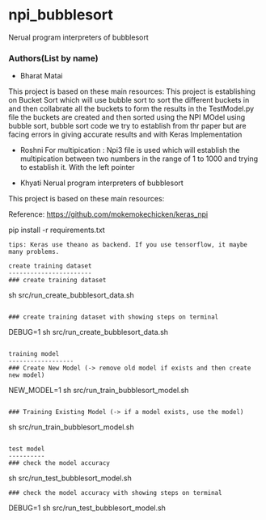 # npi_bubblesort
Nerual program interpreters of bubblesort

### Authors(List by name)
* Bharat Matai

This project is based on these main resources: This project is establishing on Bucket Sort which will use bubble sort to sort the different buckets in and then collabrate all the buckets to form the results in the TestModel.py file the buckets are created and then sorted using the NPI MOdel using bubble sort, bubble sort code we try to establish from thr paper but are facing errors in giving accurate results and with Keras Implementation

* Roshni 
For multipication : Npi3 file is used which will establish the multipication between two numbers in the range of 1 to 1000 and trying to establish it. With the left pointer 

* Khyati
Nerual program interpreters of bubblesort


This project is based on these main resources:

Reference: https://github.com/mokemokechicken/keras_npi

pip install -r requirements.txt
```
tips: Keras use theano as backend. If you use tensorflow, it maybe many problems.

create training dataset
-----------------------
### create training dataset
```
sh src/run_create_bubblesort_data.sh
```

### create training dataset with showing steps on terminal
```
DEBUG=1 sh src/run_create_bubblesort_data.sh
```

training model
------------------
### Create New Model (-> remove old model if exists and then create new model)
```
NEW_MODEL=1 sh src/run_train_bubblesort_model.sh
```

### Training Existing Model (-> if a model exists, use the model)
```
sh src/run_train_bubblesort_model.sh
```

test model
----------
### check the model accuracy
```
sh src/run_test_bubblesort_model.sh
```
### check the model accuracy with showing steps on terminal
```
DEBUG=1 sh src/run_test_bubblesort_model.sh
```
